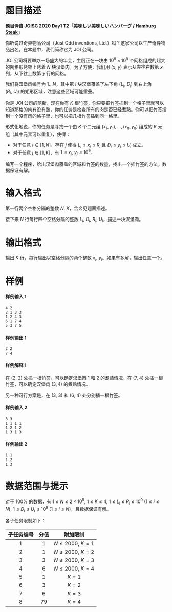 
# 题目描述

**题目译自 [JOISC 2020](https://www.ioi-jp.org/camp/2020/2020-sp-tasks/index.html) Day1 T2「[美味しい美味しいハンバーグ](https://www.ioi-jp.org/camp/2020/2020-sp-tasks/day1/hamburg.pdf) / [Hamburg Steak](https://www.ioi-jp.org/camp/2020/2020-sp-tasks/day1/hamburg-en.pdf)」**

你听说过奇异物品公司（Just Odd inventions, Ltd.）吗？这家公司以生产奇异物品出名。在本题中，我们简称它为 JOI 公司。

JOI 公司将要举办一场盛大的年会，主厨正在一块由 $10^9\times 10^9$ 个网格组成的超大的网格形烤架上烤着 $N$ 块汉堡肉。为了方便，我们用 $(x,~y)$ 表示从左往右数第 $x$ 列，从下往上数第 $y$ 行的网格。

我们将汉堡肉编号为 $1\ldots N$，其中第 $i$ 块汉堡覆盖了左下角 $(L_i,~D_i)$ 到右上角 $(R_i,~U_i)$ 的矩形区域，注意这些区域可能重叠。

你是 JOI 公司的萌新，现在你有 $K$ 根竹签，你只要把竹签插到一个格子里就可以知道那格的肉有没有熟，你的任务是检查所有的肉是否已经煮熟。你可以把竹签插到一个没有肉的格子里，也可以把几根竹签插到同一格里。

形式化地说，你的任务是寻找一个由 $K$ 个二元组 $(x_1,y_1),\ldots,(x_n,y_n)$ 组成的 $K$ 元组（其中元素可以重复），使得：
- 对于任意 $i\in[1,N]$，存在 $j$ 使得 $L_i\le x_j\le R_i$ 且 $D_i\le y_j\le U_i$ 成立。
- 对于任意 $j\in[1,K]$，有 $1\le x_j,~y_j \le 10^9$。

编写一个程序，给出汉堡肉覆盖的区域和竹签的数量，找出一个插竹签的方法。数据保证有解。

# 输入格式

第一行两个空格分隔的整数 $N,~K$，含义见题面描述。

接下来 $N$ 行每行四个空格分隔的整数 $L_i,~D_i,~R_i,~U_i$，描述一块汉堡肉。

# 输出格式

输出 $K$ 行，每行输出以空格分隔的两个整数 $x_j,~y_j$。如果有多解，输出任意一个。

# 样例

#### 样例输入 1
```plain
4 2
2 1 3 3 
1 2 4 3 
6 1 7 4
5 3 7 5
```
#### 样例输出 1
```plain
2 2
7 4
```
#### 样例解释 1
在 $(2,~2)$ 处插一根竹签，可以确定汉堡肉 $1$ 和 $2$ 的煮熟情况，在 $(7,~4)$ 处插一根竹签，可以确定汉堡肉 $(3,4)$ 的煮熟情况。

另一种可行方案是，在 $(3,~3)$ 和 $(6,~4)$ 处分别插一根竹签。

#### 样例输入 2
```plain
3 3
1 1 1 1
1 2 1 2
1 3 1 3
```
#### 样例输出 2
```plain
1 1
1 2
1 3
```

# 数据范围与提示

对于 $100\%$ 的数据，有 $1\le N\le 2\times 10^5,~$$1\le K\le 4,~$$1\le L_i\le R_i\le 10^9~(1\le i\le N),~$$1\le D_i\le U_i\le 10^9~(1\le i\le N)$，且数据保证有解。

各子任务限制如下：

|子任务编号|分值|附加限制|
|:-:|:-:|:-:|
|1|<div>1</div>|$N\le 2000,~K=1$|
|2|1|$N\le 2000,~K=2$|
|3|<div>3</div>|$N\le 2000,~K=3$|
|4|6|$N\le 2000,~K=4$|
|5|1|$K=1$|
|6|3|$K=2$|
|7|6|$K=3$|
|8|79|$K=4$|

